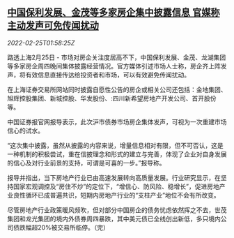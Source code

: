 <!--1645754463000-->
[中国保利发展、金茂等多家房企集中披露信息 官媒称主动发声可免传闻扰动](https://cn.reuters.com/article/china-listed-rea-firms-market-confidence-idCNKBS2KU06I)
------

<div><i>2022-02-25T01:58:25Z</i></div><p>路透上海2月25日 - 市场对房企关注度居高不下，中国保利发展、金茂、龙湖集团等多家房企周四晚间集体披露经营情况。官方媒体引述市场人士称，房企齐上阵发声，将有效信息直接传达给投资者和市场，可以有效避免传闻扰动。</p><p>在上海证券交易所网站同时披露自愿性公告的房企或相关公司还包括：金地集团、旭辉控股集团、新城控股、华发股份、:四川新希望房地产开发公司、首开股份等。</p><p>中国证券报官网报导表示，此次沪市债券市场房企集体发声，可视为一次重建市场信心的试水。</p><p>“这次集中披露，虽然从披露的内容来说，增量信息相对有限，但不可否认，这是一种机制的积极尝试，重在信披理念和形式的建立与完善，体现了企业对自身发展的信心及对行业前景的支持，可谓是可喜的一步。”报导称。</p><p>报导并指出，当下房地产行业已由高速发展转向高质量发展。行业研究显示，在坚持国家宏观调控及“房住不炒”的定位下，“增信心、防风险、稳增长”，促进房地产业良性循环已成普遍共识，短期内房地产行业的“支柱产业”地位不会有所改变。</p><p>尽管房地产行业政策暖风频吹，但对部分中国房企的债务忧虑依然挥之不去，世茂集团和龙光集团的境内外债券周四暴跌，其中美元债已全线创出新低，多只境内公司债跌幅超20%被交易所临停。（完）</p>

